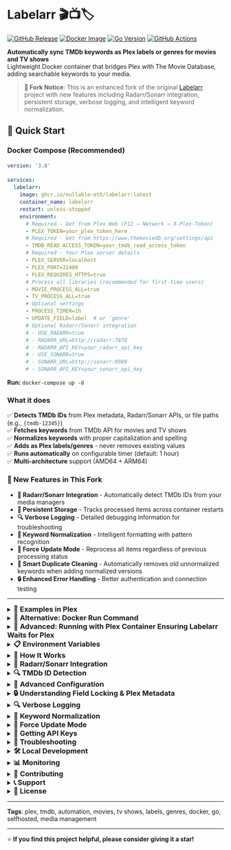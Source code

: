 # Labelarr 🎬📺🏷️

[![GitHub Release](https://img.shields.io/github/v/release/nullable-eth/labelarr?style=flat-square)](https://github.com/nullable-eth/labelarr/releases/latest)
[![Docker Image](https://img.shields.io/badge/docker-ghcr.io-blue?style=flat-square&logo=docker)](https://github.com/nullable-eth/labelarr/pkgs/container/labelarr)
[![Go Version](https://img.shields.io/github/go-mod/go-version/nullable-eth/labelarr?style=flat-square)](https://golang.org/)
[![GitHub Actions](https://img.shields.io/github/actions/workflow/status/nullable-eth/labelarr/docker-publish.yml?branch=main&style=flat-square)](https://github.com/nullable-eth/labelarr/actions)

**Automatically sync TMDb keywords as Plex labels or genres for movies and TV shows**  
Lightweight Docker container that bridges Plex with The Movie Database, adding searchable keywords to your media.

> **🔀 Fork Notice**: This is an enhanced fork of the original [Labelarr](https://github.com/Buttercup2k/Labelarr) project with new features including Radarr/Sonarr integration, persistent storage, verbose logging, and intelligent keyword normalization.

## 🚀 Quick Start

### Docker Compose (Recommended)

```yaml
version: '3.8'

services:
  labelarr:
    image: ghcr.io/nullable-eth/labelarr:latest
    container_name: labelarr
    restart: unless-stopped
    environment:
      # Required - Get from Plex Web (F12 → Network → X-Plex-Token)
      - PLEX_TOKEN=your_plex_token_here
      # Required - Get from https://www.themoviedb.org/settings/api
      - TMDB_READ_ACCESS_TOKEN=your_tmdb_read_access_token
      # Required - Your Plex server details
      - PLEX_SERVER=localhost
      - PLEX_PORT=32400
      - PLEX_REQUIRES_HTTPS=true
      # Process all libraries (recommended for first-time users)
      - MOVIE_PROCESS_ALL=true
      - TV_PROCESS_ALL=true
      # Optional settings
      - PROCESS_TIMER=1h
      - UPDATE_FIELD=label  # or 'genre'
      # Optional Radarr/Sonarr integration
      # - USE_RADARR=true
      # - RADARR_URL=http://radarr:7878
      # - RADARR_API_KEY=your_radarr_api_key
      # - USE_SONARR=true
      # - SONARR_URL=http://sonarr:8989
      # - SONARR_API_KEY=your_sonarr_api_key
```

**Run:** `docker-compose up -d`

### What it does

✅ **Detects TMDb IDs** from Plex metadata, Radarr/Sonarr APIs, or file paths (e.g., `{tmdb-12345}`)  
✅ **Fetches keywords** from TMDb API for movies and TV shows  
✅ **Normalizes keywords** with proper capitalization and spelling  
✅ **Adds as Plex labels/genres** - never removes existing values  
✅ **Runs automatically** on configurable timer (default: 1 hour)  
✅ **Multi-architecture** support (AMD64 + ARM64)  

### 🎉 New Features in This Fork

- **🚀 Radarr/Sonarr Integration** - Automatically detect TMDb IDs from your media managers
- **💾 Persistent Storage** - Tracks processed items across container restarts
- **🔍 Verbose Logging** - Detailed debugging information for troubleshooting
- **📝 Keyword Normalization** - Intelligent formatting with pattern recognition
- **🔄 Force Update Mode** - Reprocess all items regardless of previous processing status
- **🧹 Smart Duplicate Cleaning** - Automatically removes old unnormalized keywords when adding normalized versions
- **🔒 Enhanced Error Handling** - Better authentication and connection testing

---

<details id="examples-in-plex">
<summary><h3 style="margin: 0; display: inline;">📸 Examples in Plex</h3></summary>

![Labels](example/labels.png) ![Dynamic Filters](example/dynamic_filter.png) ![Filter](example/filter.png)

</details>

<details id="docker-run-command">
<summary><h3 style="margin: 0; display: inline;">🐳 Alternative: Docker Run Command</h3></summary>

```bash
docker run -d --name labelarr \
  -e PLEX_TOKEN=your_plex_token_here \
  -e TMDB_READ_ACCESS_TOKEN=your_tmdb_read_access_token \
  -e PLEX_SERVER=localhost -e PLEX_PORT=32400 -e PLEX_REQUIRES_HTTPS=true \
  -e MOVIE_PROCESS_ALL=true -e TV_PROCESS_ALL=true \
  ghcr.io/nullable-eth/labelarr:latest
```

</details>

<details id="plex-container-setup">
<summary><h3 style="margin: 0; display: inline;">🐳 Advanced: Running with Plex Container Ensuring Labelarr Waits for Plex</h3></summary>
To avoid Labelarr startup errors when Plex is not yet ready, use Docker Compose's depends_on with condition: service_healthy and add a healthcheck to your Plex service. This ensures Labelarr only starts after Plex is healthy.

```yaml
version: '3.8'
services:
  plex:
    image: plexinc/pms-docker:latest
    container_name: plex
    # ... your plex configuration ...
    healthcheck:
      test: curl --connect-timeout 15 --silent --show-error --fail http://localhost:32400/identity
      interval: 1m00s
      timeout: 15s
      retries: 3
      start_period: 1m00s

  labelarr:
    image: ghcr.io/nullable-eth/labelarr:latest
    container_name: labelarr
    restart: unless-stopped
    depends_on:
      plex:
        condition: service_healthy
    environment:
      - PLEX_SERVER=localhost
      - PLEX_PORT=32400
      - PLEX_REQUIRES_HTTPS=false
      - PLEX_TOKEN=your_plex_token_here
      - TMDB_READ_ACCESS_TOKEN=your_tmdb_read_access_token
      - MOVIE_PROCESS_ALL=true
      - TV_PROCESS_ALL=true
```

</details>

<details id="environment-variables">
<summary><h3 style="margin: 0; display: inline;">📋 Environment Variables</h3></summary>

**Required Settings:**

- `PLEX_TOKEN` - Get from Plex Web (F12 → Network → X-Plex-Token)
- `TMDB_READ_ACCESS_TOKEN` - Get from [TMDb API Settings](https://www.themoviedb.org/settings/api)
- `PLEX_SERVER` - Your Plex server address (e.g., `localhost`)
- `PLEX_PORT` - Usually `32400`

**Library Selection** (choose one approach):

- `MOVIE_PROCESS_ALL=true` + `TV_PROCESS_ALL=true` - Process all libraries (recommended)
- `MOVIE_LIBRARY_ID=1` + `TV_LIBRARY_ID=2` - Process specific libraries only

**Optional Settings:**

- `PLEX_REQUIRES_HTTPS=true` - Use HTTPS (default: `true`)
- `UPDATE_FIELD=label` - Field to update: `label` or `genre` (default: `label`)
- `PROCESS_TIMER=1h` - How often to run 24h, 5m, 2h30m etc. (default: `1h`)
- `REMOVE=lock` - Clean mode: `lock` or `unlock` (runs once and exits)
- `VERBOSE_LOGGING=true` - Enable detailed lookup information (default: `false`)
- `DATA_DIR=/data` - Directory for persistent storage (default: `/data`)
- `FORCE_UPDATE=true` - Force reprocess all items regardless of previous processing (default: `false`)

**Radarr Integration (Optional):**

- `USE_RADARR=true` - Enable Radarr integration (default: `false`)
- `RADARR_URL=http://localhost:7878` - Your Radarr instance URL
- `RADARR_API_KEY=your_api_key` - Your Radarr API key

**Sonarr Integration (Optional):**

- `USE_SONARR=true` - Enable Sonarr integration (default: `false`)
- `SONARR_URL=http://localhost:8989` - Your Sonarr instance URL
- `SONARR_API_KEY=your_api_key` - Your Sonarr API key

</details>

<details id="how-it-works">
<summary><h3 style="margin: 0; display: inline;">📖 How It Works</h3></summary>

1. **Movie Processing**: Iterates through all movies in the library
2. **TMDb ID Extraction**: Gets TMDb IDs from:
   - Plex metadata Guid field
   - File/folder names with `{tmdb-12345}` format
3. **Keyword Fetching**: Retrieves keywords from TMDb API
4. **Label Synchronization**: Adds new keywords as labels (preserves existing labels)
5. **Progress Tracking**: Remembers processed movies to avoid re-processing

</details>

<details id="radarr-sonarr-integration">
<summary><h3 style="margin: 0; display: inline;">🚀 Radarr/Sonarr Integration</h3></summary>

Labelarr now supports automatic TMDb ID detection through Radarr and Sonarr APIs, eliminating the need for TMDb IDs in file paths!

### Benefits

- ✅ **No file renaming required** - Works with your existing file structure
- ✅ **Multiple matching methods** - Title, year, IMDb ID, TVDb ID, file path
- ✅ **Automatic fallback** - If Radarr/Sonarr doesn't have the item, falls back to file path detection
- ✅ **Optional integration** - Enable only if you use Radarr/Sonarr

### How It Works

1. **For Movies (Radarr)**:
   - Matches by title and year
   - Falls back to IMDb ID from Plex
   - Checks file paths against Radarr's database
   - Extracts TMDb ID from matched movie

2. **For TV Shows (Sonarr)**:
   - Matches by title and year
   - Uses TVDb ID from Plex if available
   - Falls back to IMDb ID
   - Checks episode file paths against Sonarr's database
   - Extracts TMDb ID from matched series

### Configuration Example

```yaml
services:
  labelarr:
    image: ghcr.io/nullable-eth/labelarr:latest
    environment:
      # ... other config ...
      
      # Enable Radarr integration
      - USE_RADARR=true
      - RADARR_URL=http://radarr:7878
      - RADARR_API_KEY=your_radarr_api_key
      
      # Enable Sonarr integration
      - USE_SONARR=true
      - SONARR_URL=http://sonarr:8989
      - SONARR_API_KEY=your_sonarr_api_key
```

### Finding Your API Keys

**Radarr**: Settings → General → Security → API Key  
**Sonarr**: Settings → General → Security → API Key

</details>

<details id="tmdb-id-detection">
<summary><h3 style="margin: 0; display: inline;">🔍 TMDb ID Detection</h3></summary>

The application can find TMDb IDs from multiple sources and supports flexible formats:

- **Plex Metadata**: Standard TMDb agent IDs
- **Radarr/Sonarr APIs**: Automatic matching (when enabled)
- **File Paths**: Flexible TMDb ID detection in filenames or directory names

### ✅ **Supported Patterns** (Case-Insensitive)

The TMDb ID detection is very flexible and supports various formats:

**Direct Concatenation:**

- `/movies/The Matrix (1999) tmdb603/file.mkv`
- `/movies/Inception (2010) TMDB27205/file.mkv`
- `/movies/Avatar (2009) Tmdb19995/file.mkv`

**With Separators:**

- `/movies/Interstellar (2014) tmdb:157336/file.mkv`
- `/movies/The Dark Knight (2008) tmdb-155/file.mkv`
- `/movies/Pulp Fiction (1994) tmdb_680/file.mkv`
- `/movies/Fight Club (1999) tmdb=550/file.mkv`
- `/movies/The Shawshank Redemption (1994) tmdb 278/file.mkv`

**With Brackets/Braces:**

- `/movies/Goodfellas (1990) {tmdb634}/file.mkv`
- `/movies/Forrest Gump (1994) [tmdb-13]/file.mkv`
- `/movies/The Godfather (1972) (tmdb:238)/file.mkv`
- `/movies/Taxi Driver (1976) {tmdb=103}/file.mkv`
- `/movies/Casablanca (1942) (tmdb 289)/file.mkv`

**Mixed Examples:**

- `/movies/Citizen Kane (1941) something tmdb: 15678 extra/file.mkv`
- `/movies/Vertigo (1958) {tmdb=194884}/file.mkv`
- `/movies/Psycho (1960) [ tmdb-539 ]/file.mkv`

### ❌ **Will NOT Match**

- `mytmdb12345` (preceded by alphanumeric characters)
- `tmdb12345abc` (followed by alphanumeric characters)  
- `tmdb` (no digits following)

### 📁 **Example File Paths**

```
/movies/The Matrix (1999) [tmdb-603]/The Matrix.mkv
/movies/Inception (2010) (tmdb:27205)/Inception.mkv
/movies/Avatar (2009) tmdb19995/Avatar.mkv
/movies/Interstellar (2014) TMDB_157336/Interstellar.mkv
/movies/Edge Case - {tmdb=12345}/file.mkv
/movies/Colon: [tmdb:54321]/file.mkv
/movies/Semicolon; (tmdb;67890)/file.mkv
/movies/Underscore_tmdb_11111/file.mkv
/movies/ExtraSuffix tmdb-22222_extra/file.mkv
/movies/Direct tmdb194884 format/file.mkv
```

</details>

<details id="advanced-configuration">
<summary><h3 style="margin: 0; display: inline;">🔧 Advanced Configuration</h3></summary>

<details id="finding-library-ids" style="margin-left: 20px;">
<summary><strong>🔍 Finding Library IDs</strong></summary>

To find your library's ID, open your Plex web app, click on the desired library, and look for `source=` in the URL:

- `https://app.plex.tv/desktop/#!/media/xxxx/com.plexapp.plugins.library?source=1`
- Here, the library ID is `1`

**⚠️ Note**: Starting with this version, explicit library configuration is required. The application will **NOT** auto-select libraries by default.

- `MOVIE_LIBRARY_ID=1` - Process only specific movie library
- `MOVIE_PROCESS_ALL=true` - Process all movie libraries (recommended)
- Neither set: Movies are **NOT** processed

</details>

<details id="labels-vs-genres" style="margin-left: 20px;">
<summary><strong>🏷️ Labels vs Genres (UPDATE_FIELD)</strong></summary>

Control whether TMDb keywords are synced as Plex **labels** (default) or **genres**:

- `UPDATE_FIELD=label` (default): Syncs keywords as Plex labels
- `UPDATE_FIELD=genre`: Syncs keywords as Plex genres

The chosen field will be **locked** after update to prevent Plex from overwriting it.

![Example of genres updated and locked by Labelarr](example/genre.png)

</details>

<details id="removing-keywords" style="margin-left: 20px;">
<summary><strong>🗑️ Removing Keywords (REMOVE)</strong></summary>

Remove **only** TMDb keywords while preserving custom labels/genres:

- `REMOVE=lock`: Removes TMDb keywords and **locks** the field
- `REMOVE=unlock`: Removes TMDb keywords and **unlocks** the field for Plex to update

**Use lock when**: You manually manage labels/genres  
**Use unlock when**: You want Plex to refresh metadata naturally

```bash
# Example: Remove TMDb keywords from labels and lock field
docker run --rm \
  -e PLEX_TOKEN=... -e TMDB_READ_ACCESS_TOKEN=... \
  -e REMOVE=lock -e UPDATE_FIELD=label \
  -e MOVIE_PROCESS_ALL=true -e TV_PROCESS_ALL=true \
  ghcr.io/nullable-eth/labelarr:latest
```

</details>

<details id="field-locking-metadata" style="margin-left: 20px;">
<summary><strong>🔒 Field Locking & Plex Metadata</strong></summary>

**Locked fields** in Plex are protected from automatic updates:

- ✅ Labelarr can still modify them
- ✅ Manual edits in Plex UI still work
- ❌ Plex cannot overwrite during metadata refresh
- 🔒 Lock icon appears in Plex UI

**Unlocked fields** can be updated by Plex during metadata refreshes.

**Labelarr's behavior:**

- **Adding keywords**: Always locks the field
- **Remove with lock**: Keeps field locked after removing keywords
- **Remove with unlock**: Unlocks field for Plex to manage

</details>

<details id="migration" style="margin-left: 20px;">
<summary><strong>🔄 Migration from Previous Version</strong></summary>

**⚠️ Breaking Changes**: This version requires explicit library configuration.

**Old behavior**: Auto-selected first movie library  
**New behavior**: Must specify which libraries to process

**Migration steps:**

```bash
# Before (auto-selected movies)
-e LIBRARY_ID=1

# After (explicit selection)
-e MOVIE_LIBRARY_ID=1  # Specific library
# OR
-e MOVIE_PROCESS_ALL=true  # All movie libraries
-e TV_PROCESS_ALL=true     # All TV libraries
```

**New Features:**

- 📺 TV show support
- 🔇 Reduced verbose output
- 📊 Better progress tracking
- 🛡️ Enhanced error handling

</details>

</details>

<details id="field-locking">
<summary><h3 style="margin: 0; display: inline;">🔒 Understanding Field Locking & Plex Metadata</h3></summary>

Field locking is a crucial concept in Plex that determines whether Plex can automatically update metadata fields during library scans and metadata refreshes. Understanding how this works with Labelarr is essential for managing your media library effectively.

<details id="what-is-field-locking" style="margin-left: 20px;">
<summary><strong>🔐 What is Field Locking?</strong></summary>

When a field is **locked** in Plex:

- ✅ The field value is **protected** from automatic changes
- ✅ Plex **cannot** overwrite the field during metadata refresh
- ✅ Manual edits in Plex UI are still possible
- ✅ External tools (like Labelarr) can still modify the field
- 🔒 A **lock icon** appears next to the field in Plex UI

When a field is **unlocked** in Plex:

- 🔄 Plex **can** update the field during metadata refresh
- 🔄 New metadata agents can overwrite existing values
- 🔄 "Refresh Metadata" will update the field with fresh data
- 🔓 **No lock icon** appears in Plex UI

</details>

<details id="labelarr-locking-behavior" style="margin-left: 20px;">
<summary><strong>🎯 Labelarr's Field Locking Behavior</strong></summary>

#### **During Normal Operation (Adding Keywords)**

Labelarr **always locks** the field after adding TMDb keywords to prevent Plex from accidentally removing them during future metadata refreshes.

#### **During Remove Operation**

- `REMOVE=lock`: Removes TMDb keywords but **keeps the field locked**
- `REMOVE=unlock`: Removes TMDb keywords and **unlocks the field**

</details>

<details id="practical-examples" style="margin-left: 20px;">
<summary><strong>📋 Practical Examples</strong></summary>

#### **Scenario 1: Mixed Content Management**

You have movies with:

- 🏷️ TMDb keywords: `action`, `thriller`, `heist`  
- 🏷️ Custom labels: `watched`, `favorites`, `4k-remaster`

**Using `REMOVE=lock`:**

- ✅ Removes only: `action`, `thriller`, `heist`
- ✅ Keeps: `watched`, `favorites`, `4k-remaster`
- 🔒 Field remains **locked** - Plex won't add new genres
- 💡 **Best for**: Users who manually manage labels alongside TMDb keywords

**Using `REMOVE=unlock`:**

- ✅ Removes only: `action`, `thriller`, `heist`  
- ✅ Keeps: `watched`, `favorites`, `4k-remaster`
- 🔓 Field becomes **unlocked** - Plex can add new metadata
- 💡 **Best for**: Users who want Plex to manage metadata going forward

#### **Scenario 2: Complete Reset**

You want to completely reset your library's metadata:

1. **Step 1**: `REMOVE=unlock` - Removes TMDb keywords and unlocks fields
2. **Step 2**: Use Plex's "Refresh All Metadata" to restore original metadata
3. **Result**: Clean slate with Plex's default metadata

</details>

<details id="best-practices" style="margin-left: 20px;">
<summary><strong>🛡️ Best Practices</strong></summary>

#### **Use Locking When:**

- ✅ You manually curate labels/genres
- ✅ You use labels for organization (playlists, collections, etc.)
- ✅ You want to prevent accidental metadata overwrites
- ✅ You share your library and need consistent metadata

#### **Use Unlocking When:**

- ✅ You want to return to Plex's default metadata behavior
- ✅ You're switching to a different metadata agent
- ✅ You want Plex to automatically update metadata in the future
- ✅ You're troubleshooting metadata issues

</details>

<details id="visual-indicators" style="margin-left: 20px;">
<summary><strong>🔍 Visual Indicators</strong></summary>

In Plex Web UI, you'll see:

- 🔒 **Lock icon** = Field is locked (protected from automatic updates)
- 🔓 **No lock icon** = Field is unlocked (can be updated by Plex)

![Example of locked genre field in Plex](example/genre.png)

*The lock icon indicates this genre field is protected from automatic changes*

</details>

</details>

<details id="verbose-logging">
<summary><h3 style="margin: 0; display: inline;">🔍 Verbose Logging</h3></summary>

Enable verbose logging to see detailed information about TMDb ID lookups and matching attempts.

### What it shows

When `VERBOSE_LOGGING=true`, you'll see:

- 📋 All available Plex GUIDs for each item
- 🎬 Radarr lookup attempts (title, file path, IMDb ID)
- 📺 Sonarr lookup attempts (title, TVDb ID, IMDb ID, file paths)
- 📁 File path pattern matching attempts
- ✅ Successful matches with source information
- ❌ Failed lookup attempts with reasons

### Example Output

```
🔍 Starting TMDb ID lookup for movie: The Matrix (1999)
   📋 Available Plex GUIDs:
      - imdb://tt0133093
      - tmdb://603
   ✅ Found TMDb ID in Plex metadata: 603

🔍 Starting TMDb ID lookup for movie: Inception (2010)
   📋 Available Plex GUIDs:
      - imdb://tt1375666
   🎬 Checking Radarr for movie match...
      → Searching by title: "Inception" year: 2010
      ✅ Found match in Radarr: Inception (TMDb: 27205)

🔍 Starting TMDb ID lookup for TV show: Breaking Bad (2008)
   📋 Available Plex GUIDs:
      - tvdb://81189
      - imdb://tt0903747
   📺 Checking Sonarr for series match...
      → Searching by title: "Breaking Bad" year: 2008
      ❌ No match found by title/year
      → Searching by TVDb ID: 81189
      ✅ Found match by TVDb ID: Breaking Bad (TMDb: 1396)
```

### Configuration

```yaml
environment:
  - VERBOSE_LOGGING=true
```

This is especially useful for:
- Troubleshooting why certain items aren't being matched
- Understanding which data source provided the TMDb ID
- Debugging Radarr/Sonarr integration issues

</details>

<details id="keyword-normalization">
<summary><h3 style="margin: 0; display: inline;">📝 Keyword Normalization</h3></summary>

Labelarr automatically normalizes keywords from TMDb using intelligent pattern recognition and proper capitalization rules.

### How it works

- **Smart Title Casing**: Proper capitalization with article/preposition handling
- **Acronym Recognition**: Automatically detects "fbi" → "FBI", "usa" → "USA"
- **Pattern-Based Rules**: Dynamic handling of common patterns without hardcoding every keyword
- **Critical Replacements**: Known abbreviations like "sci-fi" → "Sci-Fi", "romcom" → "Romantic Comedy"
- **Intelligent Patterns**: Recognizes relationships, locations, decades, and compound terms
- **Duplicate Removal**: Removes duplicates after normalization

### Examples

**Before normalization:**
```
sci-fi, action, fbi, based on novel, time travel, woman in peril
```

**After normalization:**
```
Sci-Fi, Action, FBI, Based on Novel, Time Travel, Woman in Peril
```

### Pattern Recognition Examples

- **Critical Replacements**: `sci-fi`, `scifi`, `sci fi` → `Sci-Fi`
- **Relationships**: `father daughter` → `Father Daughter Relationship`
- **Locations**: `san francisco, california` → `San Francisco, California`
- **Versus Patterns**: `man vs nature` → `Man vs Nature`
- **Based On**: `based on novel` → `Based on Novel`
- **Decades**: `1940s` → `1940s` (preserved)
- **Ethnicity**: `african american lead` → `African American Lead`
- **General Terms**: Any multi-word keyword gets proper title casing

### Smart Duplicate Cleaning

Labelarr automatically cleans up duplicate keywords when applying normalization:

- **Removes old versions**: If you have "sci-fi" and we add "Sci-Fi", the old version is removed
- **Preserves manual keywords**: Custom tags you've added manually are always kept
- **Handles complex patterns**: Works with all normalization patterns (agencies, centuries, etc.)

### Verbose Logging

With `VERBOSE_LOGGING=true`, you'll see normalization and cleaning in action:
```
📝 Normalized: "sci-fi" → "Sci-Fi"
📝 Normalized: "fbi" → "FBI"
📝 Normalized: "based on novel" → "Based on Novel"
🧹 Cleaned 2 duplicate/unnormalized keywords
```

</details>

<details id="force-update">
<summary><h3 style="margin: 0; display: inline;">🔄 Force Update Mode</h3></summary>

Use force update mode to reprocess all items in your library, regardless of whether they've been processed before. This is especially useful after implementing keyword normalization or when you want to refresh all metadata.

### When to use Force Update

- **After enabling keyword normalization** - Update existing keywords with proper formatting
- **Configuration changes** - When switching between label/genre fields
- **Keyword cleanup** - Refresh all TMDb keywords with latest data
- **Initial migration** - When moving from another labeling system

### Configuration

```yaml
environment:
  - FORCE_UPDATE=true
```

### What it does

When `FORCE_UPDATE=true`:
- ✅ Processes all items regardless of previous processing status
- ✅ Reapplies keywords even if they already exist
- ✅ Updates storage with latest processing information
- ✅ Shows "FORCE UPDATE MODE" message in logs

### Example Output

```
✅ Found 1250 movies in library
🔄 FORCE UPDATE MODE: All items will be reprocessed regardless of previous processing
⏳ Processing movies...
```

**⚠️ Note**: Force update will reprocess your entire library, which may take time for large collections. Consider running with `VERBOSE_LOGGING=true` to monitor progress.

</details>

<details id="getting-api-keys">
<summary><h3 style="margin: 0; display: inline;">🔑 Getting API Keys</h3></summary>

### Plex Token

1. Open Plex Web App in browser
2. Press F12 → Network tab
3. Refresh the page
4. Find any request with `X-Plex-Token` in headers
5. Copy the token value

### TMDb API Key

1. Visit [TMDb API Settings](https://www.themoviedb.org/settings/api)
2. Create account and generate API key
3. Use the Read Access Token (not the API key)

</details>

<details id="troubleshooting">
<summary><h3 style="margin: 0; display: inline;">🔧 Troubleshooting</h3></summary>

### Common Issues

**401 Unauthorized from Plex**

- Verify your Plex token is correct
- Check if your Plex server requires HTTPS

**401 Unauthorized from TMDb**

- Ensure you're using a valid API token.

**No TMDb ID found**

- Check if your movies have TMDb metadata
- Verify file naming includes `{tmdb-12345}` format
- Ensure TMDb agent is used in Plex

**Connection refused**

- Check PLEX_SERVER and PLEX_PORT values
- Try setting PLEX_REQUIRES_HTTPS=false for local servers

### 🎬 Radarr Users: Ensuring TMDb ID in File Paths

If you're using Radarr to manage your movie collection, follow these steps to ensure Labelarr can detect TMDb IDs from your file paths:

#### **Configure Radarr Naming to Include TMDb ID**

Radarr can automatically include TMDb IDs in your movie file and folder names. Update your naming scheme in Radarr settings:

**Recommended Settings:**

1. **Movie Folder Format**:

   ```
   {Movie CleanTitle} ({Release Year}) {tmdb-{TmdbId}}
   ```

   *Example*: `The Matrix (1999) {tmdb-603}`

2. **Movie File Format**:

   ```
   {Movie CleanTitle} ({Release Year}) {tmdb-{TmdbId}} - {[Quality Full]}{[MediaInfo VideoDynamicRangeType]}{[Mediainfo AudioCodec}{ Mediainfo AudioChannels]}{[MediaInfo VideoCodec]}{-Release Group}
   ```

   *Example*: `The Matrix (1999) {tmdb-603} - [Bluray-1080p][x264][DTS 5.1]-GROUP`

#### **Alternative Radarr Naming Options**

If you prefer different bracket styles, these formats also work with Labelarr:

- **Square brackets**: `{Movie CleanTitle} ({Release Year}) [tmdb-{TmdbId}]`
- **Parentheses**: `{Movie CleanTitle} ({Release Year}) (tmdb-{TmdbId})`
- **Different delimiters**: `{Movie CleanTitle} ({Release Year}) {tmdb:{TmdbId}}` or `{Movie CleanTitle} ({Release Year}) {tmdb;{TmdbId}}`

#### **Common Radarr Configuration Pitfalls**

❌ **Avoid these common mistakes:**

1. **Missing TMDb ID in paths**: Default Radarr naming like `{Movie CleanTitle} ({Release Year})` doesn't include TMDb IDs
2. **Using only IMDb IDs**: `{imdb-{ImdbId}}` won't work - Labelarr specifically needs TMDb IDs
3. **Folder vs. file naming**: Ensure TMDb ID is in at least one location (folder name OR file name)

#### **Verifying Your Configuration**

After updating Radarr naming:

1. **For new movies**: TMDb IDs will be included automatically
2. **For existing movies**: Use Radarr's "Rename Files" feature:
   - Go to Movies → Select movies → Mass Editor
   - Choose your root folder and click "Yes, move files"
   - This will rename existing files to match your new naming scheme

#### **Plex Agent Compatibility**

- **New Plex Movie Agent**: Works with any naming scheme above
- **Legacy Plex Movie Agent**: May require specific TMDb ID placement for optimal matching
- **Best practice**: Include TMDb ID in folder names for maximum compatibility

#### **Example Directory Structure**

```
/movies/
├── The Matrix (1999) {tmdb-603}/
│   └── The Matrix (1999) {tmdb-603} - [Bluray-1080p].mkv
├── Inception (2010) [tmdb-27205]/
│   └── Inception (2010) [tmdb-27205] - [WEBDL-1080p].mkv
└── Avatar (2009) (tmdb:19995)/
    └── Avatar (2009) (tmdb:19995) - [Bluray-2160p].mkv
```

#### **Migration from Existing Libraries**

If you have an existing movie library without TMDb IDs in file paths:

1. **Update Radarr naming scheme** as shown above
2. **Use Radarr's mass rename feature** to update existing files
3. **Wait for Plex to detect the changes** (or manually scan library)
4. **Run Labelarr** - it will now detect TMDb IDs from the updated file paths

**⚠️ Note**: Large libraries may take time to rename. Consider doing this in batches during low-usage periods.

### 📺 Sonarr Users: Renaming Existing Folders to Include TMDb ID

If you're using Sonarr to manage your TV show collection and want to apply new folder naming that includes TMDb IDs, here's how to rename existing folders:

#### **🔄 Apply the New Folder Names**

To actually rename existing folders:

1. **Go to the Series tab**

2. **Click the Mass Editor** (three sliders icon)

3. **Select the shows** you want to rename

4. **At the bottom, click "Edit"**

5. **In the popup:**
   - Set the **Root Folder** to the same one it's already using (e.g., `/mnt/user/TV`)
   - Click **"Save"**

6. **Sonarr will interpret this as a move** and apply the new folder naming format without physically moving the files—just renaming the folders.

#### **Example Result**

After applying the new naming format, your TV show folders will include TMDb IDs:

```
/tv/Batman [tmdb-2287]/Season 3/Batman - S03E17 - The Joke's on Catwoman Bluray-1080p [tmdb-2287].mkv
```

**💡 Pro Tip**: This method works for renaming folders without actually moving files, making it safe and efficient for large TV libraries.

</details>

<details id="local-development">
<summary><h3 style="margin: 0; display: inline;">🛠️ Local Development</h3></summary>

### Prerequisites

- Go 1.23+
- Git

### Build and Run

```bash
# Clone the repository
git clone https://github.com/nullable-eth/labelarr.git
cd labelarr

# Initialize Go modules
go mod tidy

# Set environment variables
export PLEX_SERVER=localhost
export PLEX_PORT=32400
export PLEX_TOKEN=your_plex_token
export TMDB_READ_ACCESS_TOKEN=your_tmdb_read_access_token
export MOVIE_PROCESS_ALL=true
export TV_PROCESS_ALL=true

# Run the application
go run main.go
```

### Build Binary

```bash
# Build for current platform
go build -o labelarr main.go

# Build for Linux (Docker)
CGO_ENABLED=0 GOOS=linux go build -a -installsuffix cgo -o labelarr main.go
```

</details>

<details id="monitoring">
<summary><h3 style="margin: 0; display: inline;">📊 Monitoring</h3></summary>

### View Logs

```bash
# Docker logs
docker logs labelarr

# Follow logs
docker logs -f labelarr
```

### Log Output Includes

- Processing progress with movie counts
- TMDb ID detection results
- Label synchronization status
- API error handling and retries
- Detailed processing summaries

</details>

<details id="contributing">
<summary><h3 style="margin: 0; display: inline;">🤝 Contributing</h3></summary>

1. Fork the repository
2. Create a feature branch (`git checkout -b feature/amazing-feature`)
3. Commit your changes (`git commit -m 'Add amazing feature'`)
4. Push to the branch (`git push origin feature/amazing-feature`)
5. Open a Pull Request

</details>

<details id="support">
<summary><h3 style="margin: 0; display: inline;">📞 Support</h3></summary>

- **GitHub**: [https://github.com/nullable-eth/labelarr](https://github.com/nullable-eth/labelarr)
- **Issues**: Report bugs and feature requests
- **Logs**: Check container logs for troubleshooting with `docker logs labelarr`

</details>

<details id="license">
<summary><h3 style="margin: 0; display: inline;">📄 License</h3></summary>

This project is licensed under the MIT License - see the [LICENSE](LICENSE) file for details.

</details>

---

**Tags**: plex, tmdb, automation, movies, tv shows, labels, genres, docker, go, selfhosted, media management

---

⭐ **If you find this project helpful, please consider giving it a star!**
